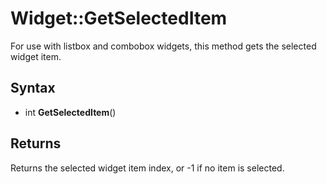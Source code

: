 # Widget::GetSelectedItem #

For use with listbox and combobox widgets, this method gets the selected widget item.

## Syntax ##

- int **GetSelectedItem**()

## Returns ##
Returns the selected widget item index, or -1 if no item is selected.
